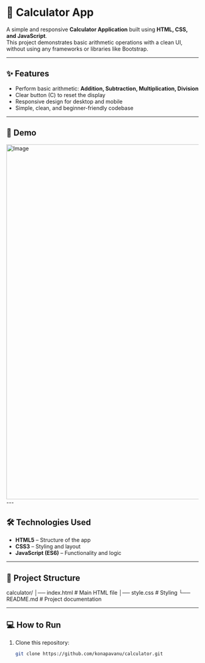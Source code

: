 
# 🧮 Calculator App

A simple and responsive **Calculator Application** built using **HTML, CSS, and JavaScript**.  
This project demonstrates basic arithmetic operations with a clean UI, without using any frameworks or libraries like Bootstrap.

---

## ✨ Features
- Perform basic arithmetic: **Addition, Subtraction, Multiplication, Division**
- Clear button (C) to reset the display
- Responsive design for desktop and mobile
- Simple, clean, and beginner-friendly codebase

---

## 🚀 Demo

<img width="958" height="930" alt="Image" src="https://github.com/user-attachments/assets/8399360d-cbc6-47f3-9f15-53cbb6dec286" />
---

## 🛠️ Technologies Used
- **HTML5** – Structure of the app  
- **CSS3** – Styling and layout  
- **JavaScript (ES6)** – Functionality and logic  

---

## 📂 Project Structure
calculator/
│── index.html # Main HTML file
│── style.css # Styling
└── README.md # Project documentation


---

## 💻 How to Run
1. Clone this repository:
   ```bash
   git clone https://github.com/konapavanu/calculator.git
